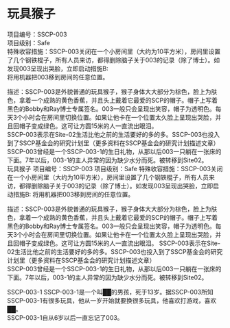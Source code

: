 # 玩具猴子
项目编号：SSCP-003  
项目级别：Safe  
特殊收容措施：SSCP-003关闭在一个小房间里（大约为10平方米），房间里设置了几个钢铁棍子，所有人员来访，都得删除脑子关于003的记录（除了博士）。如发现003呈现出哭脸，立即启动措施B:  
将用机器把003移到房间的任意位置。  

描述：SSCP-003是外貌普通的玩具猴子，猴子身体大大部分为棕色，脸上为肤色，拿着一个成熟的黄色香蕉，并且头上戴着它最爱的SCP的帽子。帽子上写着黑色的Bobby和Ray博士专属签名。003一般只会呈现出笑容，帽子为透明色。每天3个小时会在房间里切换位置。如果让他卡在一个位置太久脸上呈现出哭脸，并且回帽子变成绿色。这可让方圆15米的人一直流出眼泪。  
SSCP-003表示在Site-02生活比他之前的生活要好的多的多。SSCP-003也投入到了SSCP基金会的研究计划里（更多资料在SSCP基金会的研究计划描述文章）  
SSCP-003曾经是一个SSCP-003-1的生日礼物，从那以后003一只躺在一张床的下面。7年以后，003-1的主人异常的因为缺少水分而死。被转移到Site02。  
玩具猴子
项目编号：SSCP-003
项目级别：Safe
特殊收容措施：SSCP-003关闭在一个小房间里（大约为10平方米），房间里设置了几个钢铁棍子，所有人员来访，都得删除脑子关于003的记录（除了博士）。如发现003呈现出哭脸，立即启动措施B:
将用机器把003移到房间的任意位置。  

描述：SSCP-003是外貌普通的玩具猴子，猴子身体大大部分为棕色，脸上为肤色，拿着一个成熟的黄色香蕉，并且头上戴着它最爱的SCP的帽子。帽子上写着黑色的Bobby和Ray博士专属签名。003一般只会呈现出笑容，帽子为透明色。每天3个小时会在房间里切换位置。如果让他卡在一个位置太久脸上呈现出哭脸，并且回帽子变成绿色。这可让方圆15米的人一直流出眼泪。
SSCP-003表示在Site-02生活比他之前的生活要好的多的多。SSCP-003也投入到了SSCP基金会的研究计划里（更多资料在SSCP基金会的研究计划描述文章）  
SSCP-003曾经是一个SSCP-003-1的生日礼物，从那以后003一只躺在一张床的下面。7年以后，003-1的主人异常的因为缺少水分而死。被转移到Site02。  

SSCP-003-1
SSCP-003-1是一个叫██的男孩，死于13岁。据SSCP-003所知SSCP-003-1有很多玩具，他从一岁开始就要换很多玩具，他喜欢打游戏，喜欢██。  
SSCP-003-1自从6岁以后一直忘记了003。  

